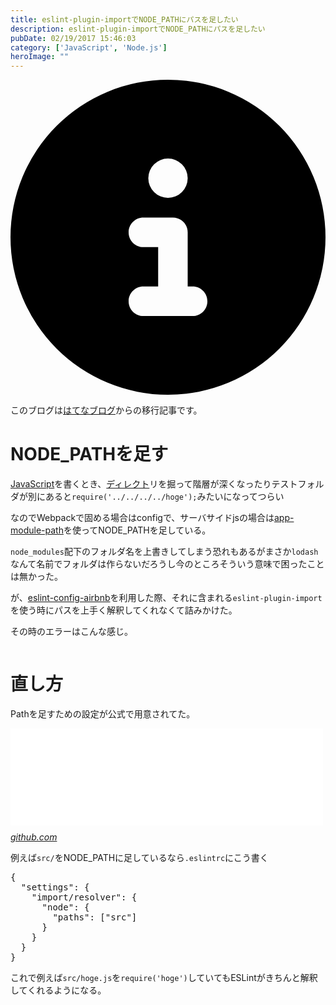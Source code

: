 ```yaml
---
title: eslint-plugin-importでNODE_PATHにパスを足したい
description: eslint-plugin-importでNODE_PATHにパスを足したい
pubDate: 02/19/2017 15:46:03
category: ['JavaScript', 'Node.js']
heroImage: ""
---
```


<div class="flex gap-3 items-center bg-gray-200 rounded-md px-5 py-2 mb-[40px]"> 
    <div> 
        <svg xmlns="http://www.w3.org/2000/svg" viewBox="0 0 512 512" class="inline w-6 h-6 fill-black_hover"> 
            <!--!Font Awesome Free 6.6.0 by @fontawesome - https://fontawesome.com License - https://fontawesome.com/license/free Copyright 2024 Fonticons, Inc.--> 
            <path d="M256 512A256 256 0 1 0 256 0a256 256 0 1 0 0 512zM216 336l24 0 0-64-24 0c-13.3 0-24-10.7-24-24s10.7-24 24-24l48 0c13.3 0 24 10.7 24 24l0 88 8 0c13.3 0 24 10.7 24 24s-10.7 24-24 24l-80 0c-13.3 0-24-10.7-24-24s10.7-24 24-24zm40-208a32 32 0 1 1 0 64 32 32 0 1 1 0-64z"></path> 
        </svg> 
    </div> 
    <div> 
        <p>
            このブログは<a 
                href="https://sota1235.hatenablog.com/entry/2017/02/19/154603"
                target="_blank"
                rel="noopener noreferrer"
            >はてなブログ</a>からの移行記事です。
        </p> 
    </div> 
</div>
        <h1>NODE_PATHを足す</h1>

<p><a class="keyword" href="http://d.hatena.ne.jp/keyword/JavaScript">JavaScript</a>を書くとき、<a class="keyword" href="http://d.hatena.ne.jp/keyword/%A5%C7%A5%A3%A5%EC%A5%AF%A5%C8">ディレクト</a>リを掘って階層が深くなったりテストフォルダが別にあると<code>require('../../../../hoge');</code>みたいになってつらい</p>

<p>なのでWebpackで固める場合はconfigで、サーバサイドjsの場合は<a href="https://www.npmjs.com/package/app-module-path">app-module-path</a>を使ってNODE_PATHを足している。</p>

<p><code>node_modules</code>配下のフォルダ名を上書きしてしまう恐れもあるがまさか<code>lodash</code>なんて名前でフォルダは作らないだろうし今のところそういう意味で困ったことは無かった。</p>

<p>が、<a href="https://www.npmjs.com/package/eslint-config-airbnb">eslint-config-airbnb</a>を利用した際、それに含まれる<code>eslint-plugin-import</code>を使う時にパスを上手く解釈してくれなくて詰みかけた。</p>

<p>その時のエラーはこんな感じ。</p>

<p><img src="https://i.gyazo.com/d432c35d4094b2cbff8669fa75f4201e.png" alt="" /></p>

<h1>直し方</h1>

<p>Pathを足すための設定が公式で用意されてた。</p>

<p><iframe src="//hatenablog-parts.com/embed?url=https%3A%2F%2Fgithub.com%2Fbenmosher%2Feslint-plugin-import%2Fblob%2Fmaster%2Fresolvers%2FREADME.md" title="eslint-plugin-import/README.md at master · benmosher/eslint-plugin-import · GitHub" class="embed-card embed-webcard" scrolling="no" frameborder="0" style="display: block; width: 100%; height: 155px; max-width: 500px; margin: 10px 0px;"></iframe><cite class="hatena-citation"><a href="https://github.com/benmosher/eslint-plugin-import/blob/master/resolvers/README.md">github.com</a></cite></p>

<p>例えば<code>src/</code>をNODE_PATHに足しているなら<code>.eslintrc</code>にこう書く</p>

<pre class="code" data-lang="" data-unlink>{
  &#34;settings&#34;: {
    &#34;import/resolver&#34;: {
      &#34;node&#34;: {
        &#34;paths&#34;: [&#34;src&#34;]
      }
    }
  }
}</pre>


<p> これで例えば<code>src/hoge.js</code>を<code>require('hoge')</code>していてもESLintがきちんと解釈してくれるようになる。</p>

